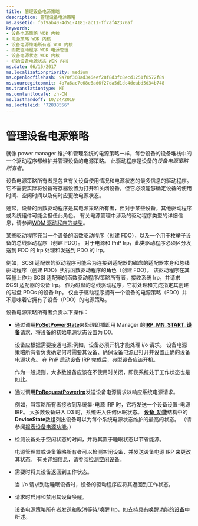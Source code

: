 ```yaml
---
title: 管理设备电源策略
description: 管理设备电源策略
ms.assetid: f6f9ab40-4d51-4181-ac11-ff7af42370af
keywords:
- 设备电源策略 WDK 内核
- 电源策略 WDK 内核
- 设备电源策略所有者 WDK 内核
- 函数驱动程序 WDK 电源管理
- 设备电源状态 WDK 内核
- 初始设备电源状态 WDK 内核
ms.date: 06/16/2017
ms.localizationpriority: medium
ms.openlocfilehash: 9a70f368ad346eef28f8d3fc8ecd1251f8572f89
ms.sourcegitcommit: 4b7a6ac7c68e6ad6f27da5d1dc4deabd5d34b748
ms.translationtype: MT
ms.contentlocale: zh-CN
ms.lasthandoff: 10/24/2019
ms.locfileid: "72838556"
---
```

# <a name="managing-device-power-policy"></a>管理设备电源策略





就像 power manager 维护和管理系统的电源策略一样，每台设备的设备堆栈中的一个驱动程序都维护并管理设备的电源策略。 此驱动程序是设备的*设备电源策略所有者*。

设备电源策略所有者是包含有关设备使用情况和电源状态的最多信息的驱动程序。 它不需要实际将设备寄存器设置为打开和关闭设备，但它必须能够确定设备的使用时间、空闲时间以及何时应更改电源状态。

通常，设备的函数驱动程序是其电源策略所有者，但对于某些设备，其他驱动程序或系统组件可能会担任此角色。 有关电源管理中涉及的驱动程序类型的详细信息，请参阅[WDM 驱动程序的类型](types-of-wdm-drivers.md)。

某些驱动程序充当一个设备的函数驱动程序（创建 FDO），以及一个用于枚举子设备的总线驱动程序（创建 PDO）。 对于电源和 PnP Irp，此类驱动程序必须区分发送到 FDO 的 Irp 处理和发送到 PDO 的 Irp。

例如，SCSI 适配器的驱动程序可能会为连接到适配器的磁盘的适配器本身和总线驱动程序（创建 PDO）执行函数驱动程序的角色（创建 FDO）。 该驱动程序在其容量上作为 SCSI 适配器的函数驱动程序/策略所有者，接收系统 Irp，并请求 SCSI 适配器的设备 Irp。 作为磁盘的总线驱动程序，它将处理和完成指定其创建的磁盘 PDOs 的设备 Irp。 仅由于驱动程序拥有一个设备的电源策略（FDO）并不意味着它拥有子设备（PDO）的电源策略。

设备电源策略所有者负责以下操作：

-   通过调用[**PoSetPowerState**](https://docs.microsoft.com/windows-hardware/drivers/ddi/ntifs/nf-ntifs-posetpowerstate)来处理即插即用 Manager 的[**IRP\_MN\_START\_设备**](https://docs.microsoft.com/windows-hardware/drivers/kernel/irp-mn-start-device)请求，将设备的初始电源状态设置为 D0。

    设备应根据需要接通电源;例如，设备必须开机才能处理 i/o 请求。 设备电源策略所有者负责确定何时需要其设备、确保设备电源已打开并设置正确的设备电源状态。 在 PnP 启动设备 IRP 完成后，典型设备应该开机。

    作为一般规则，大多数设备应该在不使用时关闭，即使系统处于工作状态也是如此。

-   通过调用[**PoRequestPowerIrp**](https://docs.microsoft.com/windows-hardware/drivers/ddi/wdm/nf-wdm-porequestpowerirp)发送设备电源请求以响应系统电源请求。

    例如，当策略所有者接收到系统集-电源 IRP 时，它将发送一个设备设置-电源 IRP。 大多数设备进入 D3 时，系统进入任何休眠状态。 [**设备\_功能**](https://docs.microsoft.com/windows-hardware/drivers/ddi/wdm/ns-wdm-_device_capabilities)结构中的**DeviceState**数组列出设备可以为每个系统电源状态维护的最高的状态。 （请参阅[报表设备电源功能](reporting-device-power-capabilities.md)。）

-   检测设备处于空闲状态的时间，并将其置于睡眠状态以节省能源。

    电源管理器或设备策略所有者可以检测空闲设备，并发送设备电源 IRP 来更改其状态。 有关详细信息，请参阅[检测空闲设备](detecting-an-idle-device.md)。

-   需要时将其设备返回到工作状态。

    当 i/o 请求到达睡眠设备时，设备的驱动程序应将其返回到工作状态。

-   请求时启用和禁用其设备唤醒。

    设备电源策略所有者发送和取消等待/唤醒 Irp，如[支持具有唤醒功能的设备](supporting-devices-that-have-wake-up-capabilities.md)中所述。

 

 




